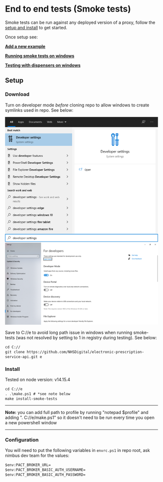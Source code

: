 # End to end tests (Smoke tests)

Smoke tests can be run against any deployed version of a proxy, follow the [setup and install](#setup) to get started.

Once setup see:

**[Add a new example](./docs/AddingExamples.md)**

**[Running smoke tests on windows](./docs/AddingExamples.md)**

**[Testing with dispensers on windows](./docs/AddingExamples.md)**

## Setup

### Download

Turn on developer mode *before* cloning repo to allow windows to create symlinks used in repo. See below:

 ![alt text](./docs/WindowsSearch-DeveloperSettings.png "Windows Search - Developer Settings") 
 ![alt text](./docs/DeveloperSettings.png "Developer Settings") 

Save to C://e to avoid long path issue in windows when running smoke-tests (was not resolved by setting to 1 in registry during testing). See below:

```
cd C://
git clone https://github.com/NHSDigital/electronic-prescription-service-api.git e
```

### Install 

Tested on node version: v14.15.4

```
cd C://e
. .\make.ps1 # *see note below
make install-smoke-tests
```

---

**Note:** you can add full path to profile by running "notepad $profile" and adding ". C://e/make.ps1" so it doesn't need to be run every time you open a new powershell window

---

### Configuration

You will need to put the following variables in `envrc.ps1` in repo root, ask nimbus dev team for the values:

```
$env:PACT_BROKER_URL=
$env:PACT_BROKER_BASIC_AUTH_USERNAME=
$env:PACT_BROKER_BASIC_AUTH_PASSWORD=
```